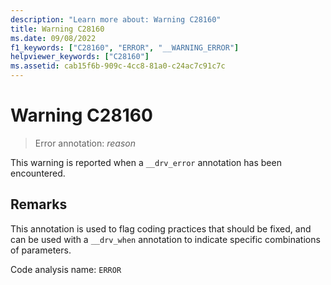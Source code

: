 ```yaml
---
description: "Learn more about: Warning C28160"
title: Warning C28160
ms.date: 09/08/2022
f1_keywords: ["C28160", "ERROR", "__WARNING_ERROR"]
helpviewer_keywords: ["C28160"]
ms.assetid: cab15f6b-909c-4cc8-81a0-c24ac7c91c7c
---
```

# Warning C28160

> Error annotation: *reason*

This warning is reported when a `__drv_error` annotation has been encountered.

## Remarks

This annotation is used to flag coding practices that should be fixed, and can be used with a `__drv_when` annotation to indicate specific combinations of parameters.

Code analysis name: `ERROR`
